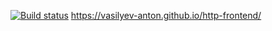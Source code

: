 [![Build status](https://ci.appveyor.com/api/projects/status/wxg9crriicwgsj02?svg=true)](https://ci.appveyor.com/project/Vasilyev-Anton/http-frontend)
https://vasilyev-anton.github.io/http-frontend/
